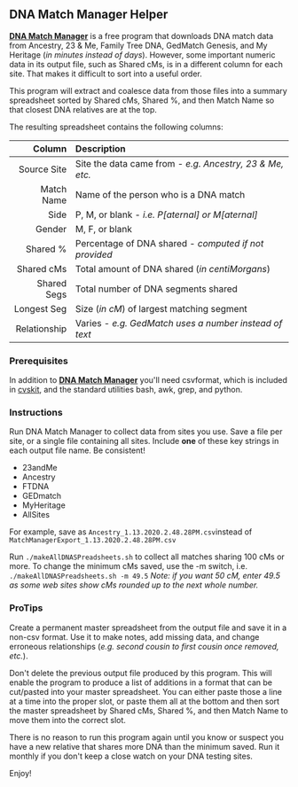 ## DNA Match Manager Helper

[**DNA Match Manager**](https://heirloomsoftware.com/dna-match-manager/) is a
free program that downloads DNA match data from Ancestry, 23 & Me, Family Tree
DNA, GedMatch Genesis, and My Heritage (*in minutes instead of days*). However,
some important numeric data in its output file, such as Shared cMs, is in a
different column for each site. That makes it difficult to sort into a useful
order.

This program will extract and coalesce data from those files into a summary
spreadsheet sorted by Shared cMs, Shared %, and then Match Name so that closest
DNA relatives are at the top.

The resulting spreadsheet contains the following columns:

| Column | Description |
|--------:|:-------------|
| Source Site | Site the data came from - *e.g. Ancestry, 23 & Me, etc.* |
| Match Name | Name of the person who is a DNA match |
| Side | P, M, or blank - *i.e. P[aternal] or M[aternal]* |
| Gender | M, F, or blank |
| Shared % | Percentage of DNA shared - *computed if not provided* |
| Shared cMs | Total amount of DNA shared (*in centiMorgans*) |
| Shared Segs | Total number of DNA segments shared |
| Longest Seg | Size (*in cM*) of largest matching segment |
| Relationship | Varies - *e.g. GedMatch uses a number instead of text* |


### Prerequisites
In addition to [**DNA Match
Manager**](https://heirloomsoftware.com/dna-match-manager/) you'll need
csvformat, which is included in [cvskit](http://csvkit.rtfd.org/), and the
standard utilities bash, awk, grep, and python.

### Instructions
Run DNA Match Manager to collect data from sites you use. Save a file per site,
or a single file containing all sites. Include **one** of these key strings in
each output file name. Be consistent!

* 23andMe
* Ancestry
* FTDNA
* GEDmatch
* MyHeritage
* AllSites

For example, save as `Ancestry_1.13.2020.2.48.28PM.csv`instead of
`MatchManagerExport_1.13.2020.2.48.28PM.csv`

Run `./makeAllDNASPreadsheets.sh` to collect all matches sharing 100 cMs or
more.  To change the minimum cMs saved, use the -m switch, i.e.
`./makeAllDNASPreadsheets.sh -m 49.5` *Note: if you want 50 cM, enter 49.5 as
some web sites show cMs rounded up to the next whole number.*

### ProTips
Create a permanent master spreadsheet from the output file and save it in a non-csv
format. Use it to make notes, add missing data, and change erroneous
relationships (*e.g. second cousin to first cousin once removed, etc.*).

Don't delete the previous output file produced by this program. This will enable
the program to produce a list of additions in a format that can be cut/pasted
into your master spreadsheet. You can either paste those a line at a time into
the proper slot, or paste them all at the bottom and then sort the master
spreadsheet by Shared cMs, Shared %, and then Match Name to move them into the
correct slot.

There is no reason to run this program again until you know or suspect you have a 
new relative that shares more DNA than the minimum saved. Run it monthly if you
don't keep a close watch on your DNA testing sites.

Enjoy!
